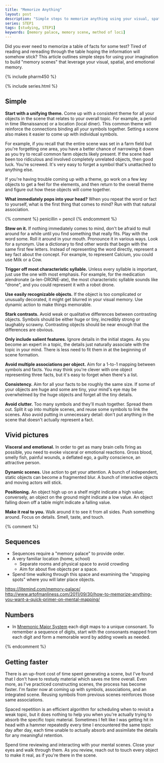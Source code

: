 ```yaml
---
title: "Memorize Anything"
layout: post
description: "Simple steps to memorize anything using your visual, spatial, and emotional memory."
series: STEP1
tags: [studying, STEP1]
keywords: [memory palace, memory scene, method of loci]
---
```


Did you ever need to memorize a table of facts for some test?  Tired of
reading and rereading through the table hoping the information will somehow
stick?  This article outlines simple steps for using your imagination to build
"memory scenes" that leverage your visual, spatial, and emotional memory.

{% include pharm450 %}

{% include series.html %}


## Simple

**Start with a unifying theme.** Come up with a consistent theme for all your
objects in the scene that relates to your overall topic.  For example, a
period in time (Renaissance) or a location (local diner).  This common theme
will reinforce the connections binding all your symbols together.  Setting a
scene also makes it easier to come up with individual symbols.

For example, if you recall that the entire scene was set in a farm field but
you're forgetting one area, you have a better chance of narrowing it down as
you try to recall common farm objects likely present.  If the scene had been
too ridiculous and involved completely unrelated objects, then good luck.
You're screwed.  It's very easy to forget a symbol that's unattached to
anything else.

If you're having trouble coming up with a theme, go work on a few key objects
to get a feel for the elements, and then return to the overall theme and
figure out how these objects will come together.

**What immediately pops into your head?** When you repeat the word or fact to
yourself, what is the first thing that comes to mind?  Run with that natural
association.

{% comment %}
penicillin = pencil
{% endcomment %}

**Stew on it.** If nothing immediately comes to mind, don't be afraid to mull
around for a while until you find something that really fits.  Play with the
word some.  Roll it around in your mouth.  Pronounce it in various ways.  Look
for a synonym.  Use a dictionary to find other words that begin with the same
first few letters.  Instead of representing the word directly, represent a key
fact about the concept.  For example, to represent Calcium, you could use Milk
or a Cow.

**Trigger off most characteristic syllable.** Unless every syllable is
important, just use the one with most emphasis.  For example, for the
medication alendronate (a-len-DRONE-ate), the most characteristic syllable
sounds like "drone", and you could represent it with a robot drone.

**Use easily recognizable objects.** If the object is too complicated or
unusually decorated, it might get blurred in your visual memory.  Use dynamic
action to make things memorable.

**Stark contrasts.** Avoid weak or qualitative differences between contrasting
objects.  Symbols should be either huge or tiny, incredibly strong or
laughably scrawny.  Contrasting objects should be near enough that the
differences are obvious.

**Only include salient features.** Ignore details in the initial stages.  As
you become an expert in a topic, the details just naturally associate with the
topic in your mind.  There is less need to fit them in at the beginning of
scene formation.

**Avoid multiple associations per object.** Aim for a 1-to-1 mapping between
symbols and facts.  You may think you're clever with one object representing
three facts, but it's easy to forget when there's a list.

**Consistency.** Aim for all your facts to be roughly the same size.  If some
of your objects are huge and some are tiny, your mind's eye may be overwhelmed
by the huge objects and forget all the tiny details.

**Avoid clutter.** Too many symbols and they'll mush together.  Spread them
out.  Split it up into multiple scenes, and reuse some symbols to link the
scenes.  Also avoid putting in unnecessary detail: don't put anything in the
scene that doesn't actually represent a fact.



## Vivid pictures

**Visceral and emotional.** In order to get as many brain cells firing as
possible, you need to evoke visceral or emotional reactions.  Gross blood,
smelly fish, painful wounds, a deflated ego, a guilty conscience, an
attractive person.

**Dynamic scenes.** Use action to get your attention.  A bunch of independent,
static objects can become a fragmented blur.  A bunch of interactive objects
and moving actors will stick.

**Positioning.** An object high up on a shelf might indicate a high value;
conversely, an object on the ground might indicate a low value.  An object
falling down off a table might indicate a falling value.

**Make it real to you.** Walk around it to see it from all sides.  Push
something around.  Focus on details.  Smell, taste, and touch.


{% comment %}

## Sequences

* Sequences require a "memory palace" to provide order.
* A very familiar location (home, school)
  * Separate rooms and physical space to avoid crowding
  * Aim for about five objects per a space.
* Spend time walking through this space and examining the "stopping spots"
  where you will later place objects.

https://litemind.com/memory-palace/
http://www.artofmanliness.com/2011/09/30/how-to-memorize-anything-you-want-a-quick-primer-on-mental-mapping/



## Numbers
  * In [Mnemonic Major System][wiki] each digit maps to a unique consonant.
    To remember a sequence of digits, start with the consonants mapped from
    each digit and form a memorable word by adding vowels as needed.

[wiki]: https://en.wikipedia.org/wiki/Mnemonic_major_system


{% endcomment %}

## Getting faster

There is an up-front cost of time spent generating a scene, but I've found
that I don't have to restudy material which saves me time overall.  Even more,
as I've practiced constructing scenes, the process has become faster.  I'm
faster now at coming up with symbols, associations, and an integrated scene.
Reusing symbols from previous scenes reinforces those same associations.

Spaced repetition is an efficient algorithm for scheduling when to revisit a
weak topic, but it does nothing to help you when you're actually trying to
absorb the specific topic material.  Sometimes I felt like I was getting hit
in head with a hammer repeatedly every time I encountered the same topic day
after day, each time unable to actually absorb and assimilate the details for
any meaningful retention.

Spend time reviewing and interacting with your mental scenes.  Close your eyes
and walk through them.  As you review, reach out to touch every object to make
it real, as if you're there in the scene.
